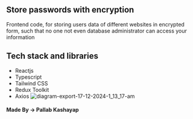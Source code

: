 ## Store passwords with encryption
Frontend code, for storing users data of different websites in encrypted form, such that no one not even database administrator can access your information

## Tech stack and libraries
- Reactjs
- Typescript
- Tailwind CSS
- Redux Toolkit
- Axios
![diagram-export-17-12-2024-1_13_17-am](https://github.com/user-attachments/assets/d598da09-74b3-42d6-96ec-204f29c8f943)

#### Made By -> Pallab Kashayap